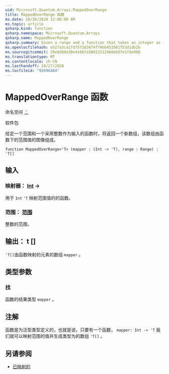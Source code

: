 ```yaml
---
uid: Microsoft.Quantum.Arrays.MappedOverRange
title: MappedOverRange 函数
ms.date: 10/26/2020 12:00:00 AM
ms.topic: article
qsharp.kind: function
qsharp.namespace: Microsoft.Quantum.Arrays
qsharp.name: MappedOverRange
qsharp.summary: Given a range and a function that takes an integer as input, returns a new array that consists of the images of the range values under the function.
ms.openlocfilehash: e527a3ca1fd7571836f4f79bb453581f53d1db2b
ms.sourcegitcommit: 29e0d88a30e4166fa580132124b0eb57e1f0e986
ms.translationtype: MT
ms.contentlocale: zh-CN
ms.lasthandoff: 10/27/2020
ms.locfileid: "92696484"
---
```

# <a name="mappedoverrange-function"></a>MappedOverRange 函数

命名空间 [：](xref:Microsoft.Quantum.Arrays)

软件包 [](https://nuget.org/packages/)


给定一个范围和一个采用整数作为输入的函数时，将返回一个新数组，该数组由函数下的范围值的图像组成。

```qsharp
function MappedOverRange<'T> (mapper : (Int -> 'T), range : Range) : 'T[]
```


## <a name="input"></a>输入

### <a name="mapper--int---t"></a>映射器： [Int](xref:microsoft.quantum.lang-ref.int) ->

用于 `Int` `'T` 映射范围值的的函数。


### <a name="range--range"></a>范围： [范围](xref:microsoft.quantum.lang-ref.range)

整数的范围。



## <a name="output--t"></a>输出： t []

`'T[]`由函数映射的元素的数组 `mapper` 。

## <a name="type-parameters"></a>类型参数

### <a name="t"></a>找

函数的结果类型 `mapper` 。

## <a name="remarks"></a>注解

函数是为泛型类型定义的，也就是说，只要有一个函数， `mapper: Int -> 'T` 我们就可以映射范围的值并生成类型为的数组 `'T[]` 。

## <a name="see-also"></a>另请参阅

- [已映射的](xref:Microsoft.Quantum.Arrays.Mapped)